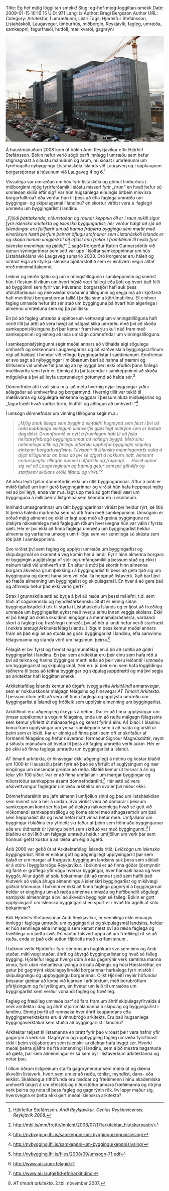 Title: Ég hef mjög löggiltan smekk!
Slug: eg-hef-mjog-loggiltan-smekk
Date: 2009-01-15 10:16:15
UID: 971
Lang: is
Author: Bragi Bergsson
Author URL: 
Category: Arkitektúr, Í umræðunni, Listir
Tags: Hjörleifur Stefánsson, Listaháskóli, Laugavegur, timburhús, miðborgin, Reykjavík, fagleg, umræða, samkeppni, fagurfræði, hutföll, mælikvarði, gagnrýni

![Hlussa](picture-003.jpg)

Á haustmánuðum 2008 kom út bókin Andi Reykjavíkur eftir Hjörleif Stefánsson. Bókin hefur verið sögð þarft innlegg í umræðu sem hefur stigmagnast á síðustu mánuðum og árum, nú síðast í umræðunni um fyrirhugaða nýbyggingu Listaháskóla Íslands við Laugaveg og í uppkaupum borgarstjórnar á húsunum við Laugaveg 4 og 6.[^1]

Vissulega var umræðan um hús fyrir listaskóla og gömul timburhús í miðborginni mjög fyrirferðamikil síðstu misseri fyrir _„hrun“_ en hvað hefur sú umræðan skilið eftir sig? Var hún hugsanlega einungis bitbein misvísra borgarfulltrúa? eða verður hún til þess að efla faglega umræðu um byggingar- og skipulagsmál í landinu? en skortur virðist vera á  faglegri umræðu um byggingarlist í landinu.

_„Fjöldi þátttakenda, niðurstaðan og raunar keppnin öll er í raun mikill sigur fyrir íslenska arkitekta og íslenska byggingarlist; hér verður hægt að sjá að Íslendingar eru fullfærir um að hanna frábæra byggingu sem mætir með einstökum hætti þörfum þeirrar öflugu stofnunar sem Listaháskóli Íslands er og skapa honum umgjörð til að eflast enn frekar í framtíðinni til heilla fyrir íslenska menningu og þjóðlíf“_ [^2] sagði Þorgerður Katrín Gunnarsdóttir við opnun sýningarinnar sem sett var upp í kjölfar samkeppninnar um hús Listaháskólans við Laugaveg sumarið 2008. Orð Þorgerðar eru háleit og virðast eiga að styrkja íslenska þjóðarstoltið sem er einhvern vegin alltaf með minnimáttakennd.

Leiknir og lærðir tjáðu sig um vinningstillöguna í samkeppninni og snérist hún í flestum tilvikum um hvort húsið væri fallegt eða ljótt og hvort það félli að byggðinni sem fyrir var. Þáverandi borgarstjóri hafi auk þess afdráttarlausar og neikvæðar skoðanir á tillögunni og segja má að í kjölfarið hafi meirihluti borgarstjórnar fallið í þriðja sinn á kjörtímabilinu. Ef einhver fagleg umræða hefur átt sér stað um bygginguna þá hvarf hún algerlega í almennu umræðuna sem og þá pólitísku.

En þó að fagleg umræða á opinberum vettvangi um vinningstillöguna hafi verið lítil þá ætti að vera hægt að nálgast slíka umræðu með því að skoða samkeppnislýsinguna því þar kemur fram hverju skuli náð fram með samkeppninni og einnig að lesa umsögn dómnefndar um vinningstillöguna.

Í samkeppnislýsingunni segir meðal annars að viðhalda eigi sögulegu umhverfi og sérkennum Laugavegarins og að varðveisla á byggingararfinum eigi að haldast í hendur við eflingu byggingarlistar í samtímanum. Ennfremur er svo sagt að nýbyggingar í miðbænum beri að hanna af næmni og tillitssemi við umhverfið þannig að ný byggð beri ekki ofurliði þann fínlega mælikvarða sem fyrir er. Einnig áttu þáttakendur í samkeppninni að skoða möguleika á því að leyfa upprunalegri götumynd að halda sér.[^3] 

Dómnefndin átti í vali sínu m.a. að meta hvernig nýjar byggingar yrður aðlagaðar að umhverfinu og borgarmynd. Hvernig tillit var tekið til mælikvarða og sögulegra einkenna byggðar í þessum hluta miðbæjarins og „fagurfræði hvað varðar form, hlutföll og aðlögun að umhverfi.“[^4] 

Í umsögn dómnefndar um vinningstillöguna segir m.a.:

> _„Mjög sterk tillaga sem byggir á einfaldri hugmynd sem felst í því að raða kubbalaga einingum umhverfis glæsilegt miðrými sem er baðað dagsljósi. Grunnformið er nýtt á frumlegan hátt til að fella heildaryfirbragð byggingarinnar að nálægri byggð. Með sínu nútímalega útliti og fínlegu útfærslu upphefur byggingin söguleg einkenni borgarhverfisins. Tilvísanir til íslensks menningararfs auka á dýpt tillögunnar án þess að því sé ofgert á nokkurn hátt. Almennt endurspeglar tillagan næmni í útfærslu og frágangi. ... Húsið opnar sig vel að Laugaveginum og þannig getur samspil götulífs og starfsemi skólans orðið lifandi og virkt.“_[^5]

Að öðru leyti fjallar dómnefndin ekki um útlit byggingarinnar. Aftur á móti er mikið fjallað um innir gerð byggingarinnar og virðist hún hafa heppnast mjög vel að því leyti, enda var m.a. lagt upp með að gott flæði væri um bygginguna á milli þeirra listgreina sem kenndar eru í skólanum.  

Innihald umsagnarinnar um útlit byggingarinnar virðist því heldur rýrt, sé litið til þeirra háleitu markmiða sem ná átti fram með samkeppninni. Umsögnin er orðuð mjög almennt og ekki er lagt upp með að greina bygginguna né útskýra nákvæmlega með faglegum rökum hversvegna hún var valin í fyrsta sæti. Hér er því ekki að finna faglega umræðu um byggingarlist heldur almenna og varfærna umsögn um tillögu sem var sennilega sú skásta sem tók þátt í samkeppninni.  

Svo virðist því sem fagleg og upplýst umræða um byggingarlist og skipulagsmál sé skammt á veg komin hér á landi. Fyrir hinn almenna borgara er byggingin augljóslega of stór og umfangsmikil á þessum stað og ekki í neinum takti við umhverfi sitt. En aftur á móti þá skortir hinn almenna borgara ákveðna grunnþekkingu á byggingarlist til þess að geta tjáð sig um bygginguna og dæmt hana sem vel eða illa heppnað listaverk. Það þarf því að fræða almenning um byggingalist og skipulagsmál. En hver á að gera það og afhverju hefur það ekki verið gert?

Strax í grunnskóla ætti að byrja á því að ræða um þessi málefni, t.d. sem hluti af sögukennslu og myndlistarkennslu. Stutt er einnig síðan byggingarlistadeild tók til starfa í Listaháskóla Íslands og er ljóst að fræðileg umræða um byggingarlist eykst með hverju árinu innan veggja skólans. Ekki er þó hægt að skella skuldinni eingögnu á mennamálaráðherra, varðandi skort á faglegri og fræðilegri umræði, því að hér á landi hefur verið starfrækt í nokkra áratugi Arkitektafélag Íslands. Í lögum þess kemur meðal annars fram að það eigi að að stuðla að góðri byggingarlist í landinu, efla samvinnu félagsmanna og standa vörð um hagsmuni þeirra.[^6]

Félagið er því fyrst og fremst hagsmunafélag en á þó að sutðla að góðri byggingarlist í landinu. En þar sem arkitektar eru þeir einu sem hafa rétt á því að teikna og hanna byggingar mætti ætla að þeir væru leiðandi í umræðu um byggingarlist og skipulagsmál. Þeir eru jú þeir einu sem hafa löggildingu ráðherra til þess að teikna byggingar og skipulagsuppdrætti og má því segja að arkitektar hafi löggiltan smekk.

Arkitektafélag Íslands kemur að útgáfu tveggja rita _Arkitíðindi_ annarsvegar, sem er nokkurskonar málgagn félagsins og hinsvegar _AT Tímarit Arkitekta_.  Í þessum ritum ætti að vera að finna faglega og upplýsta umræðu um byggingarlist á Íslandi og fróðleik sem upplýsir almenning um byggingarlist.

Arkitíðindi eru aðgengileg ókeypis á netinu. Þar er að finna upplýsingar um ýmsar uppákomur á vegum félagsins, enda um að ræða málgagn félagssins sem kemur yfirleitt út mánaðarlega og kemst fyrir á einu A4 blaði. Í blaðinu koma fram upplýsingar um ýmsar samkeppnir sem á að halda og úrslit úr þeim sem er lokið. Þar er einnig að finna pistil sem oft er skrifaður af formanni félagsins og hefur núverandi formaður Sigríður Magnúsdóttir, reynt á síðustu mánuðum að hvetja til þess að fagleg umræða verði aukin. Hér er þó ekki að finna faglega umræðu um byggingarlist á Íslandi.

AT tímarit arkitekta, er hinsvegar ekki aðgengilegt á netinu og kostar blaðið um 1000 kr í lausasölu þrátt fyrir að það sé yfirfullt af auglýsingum og nær eingöngu um innsendar greinar að ræða. Blaðið kemur út tvisvar á ári og telur yfir 100 síður. Þar er að finna umfjallanir um margar byggingar og niðurstöður samkeppna ásamt dómnefndaráliti.[^7] Hér ætti að vera aðalvettvangur faglegrar umræðu arkitekta en svo er því miður ekki.

Dómnefndarálitin eru jafn almenn í umfjöllun sinni og það um listaháskólan sem minnst var á hér á undan. Svo virðist vera að dómarar í þessum samkeppnum komi sér hjá því að útskýra nákvæmlega hvað sé gott við viðkomandi samkeppnistillögu og koma aldrei með athugasemdir um það sem heppnaðist illa og hvað hefði mátt vinna betur með. Umfjallanir um byggingar í blaðinu eru yfirleitt skrifaðar af þeim sem hönnuðu byggingarnar eða eru útdrættir úr lýsingu þeirri sem skrifuð var með byggingunni.[^8] Í blaðinu er því lítið um falgega umræðu heldur umfjöllun um verk þar sem hönnuði gefst kostur á að ræða um eigið ágæti.        

Árið 2000 var gefið út af Arkitektafélagi Íslands ritið; _Leiðsögn um íslenska byggingarlist_. Ritið er einkar gott og aðgengilegt upplýsingarrit þar sem fjalað er um margar af frægustu byggingum landsins auk þess sem stiklað er á stóru í byggðarsögu Reykjavíkur. Í bókinni er að finna góðar ljósmyndir og farið er gróflega yfir sögu hverrar byggingar, hver hannaði hana og hver byggði. Allur ágóði af sölu bókarinnar átti að renna í sjóð sem hafði það hlutverk að vekja áhuga almennings á íslenskri byggingarlist og mikilvægi góðrar hönnunar. Í bókinni er ekki að finna faglega gagnrýni á byggingarnar heldur er eingöngu um að ræða almenna umræðu og hefðbundið sögulegt samþykki almennings á því að ákveðin byggingin sé falleg. Bókin er gott upplýsingarit um íslenska byggingarlist en spurt er í hvað fór ágóði af sölu bókarinnar?

Bók Hjörleifs Stefánssonar Andi Reykjavíkur, er sennilega ekki einungis innlegg í faglega umræðu um byggingarlist og skipulagsmál landsins, heldur er hún sennilega eina innleggið sem kemst næst því að ræða faglega og fræðilega um þetta svið. Þó vantar talsvert uppá að um fræðilegt rit sé að ræða, enda er það ekki ætlun Hjörleifs með skrifum sínum..

Í bókinni veltir Hjörleifur fyrir sér ýmsum hugtökum svo sem eins og Andi staðar, mikilvægi staðar, áhrif og ábyrgð byggingarlistar og hvað sé falleg bygging. Hjörleifur leggur hvergi dóm á eða gagnrýnir verk samtíma manna sinna, fyrir utan rómantíska lýsingu á skála Alþingis og húsi Hæstaréttar, en getur þó gagnrýnt skipulagsyfirvöld borgarinnar harkalega fyrir mistök í skipulagningu og uppbyggingu borgarinnar. Ólíkt Hjörleifi reynir höfundur þessarar greinar að koma við kjarnan í arkitektum, með borubröttum yfirlýsingum og fullyrðingum, en hvetur um leið til umræðna um byggingarlist sem verður vonandi fagleg og fræðileg. 

Fagleg og fræðileg umræða þarf að fara fram um áhrif skipulagsyfirvalda á verk arkitekta í dag og áhrif stjórnmálamanna á skipulag og byggingarlist í landinu. Einnig þyrfti að rannsaka hver áhrif kaupandans eða byggingarverktakans eru á vinnubrögð arkitekts. Eru það hugsanlega byggingaverktakar sem stuðla að byggingarlist í landinu?

Arkitektar teljast til listamanna en þrátt fyrir það virðast þeir vera hafnir yfir gagnrýni á verk sín. Gagnrýnin og uppbyggileg fagleg umræða fyrirfinnst ekki í þeim skýjaborgum sem íslenskir arkitektar hafa byggt sér. Hvorki meðal þeirra sjálfra né frá almenningi í landinu, sem á þó mestra hagsmuna að gæta, þar sem almenningur er sá sem býr í listaverkum arkitektanna og notar þau.

Í öllum öðrum listgreinum starfa gagnrýnendur sem mæla út og dæma ákveðin listaverk, hvort sem um er að ræða, tónlist, myndlist, dans- eða leiklist. Skáldsögur rithöfunda eru ræddar og fræðimenn í hinu akademíska umhverfi takast á um efnistök og niðurstöður annara fræðimanna og ritrýna verk þeirra og nota til þess fagleg og gagnrýnin rök. Því spyr maður sig, hversvegna er þetta ekki gert meðal íslenskra arkitekta?


[^1]: Hjörleifur Stefánsson. _Andi Reykjavíkur. Genius Reykiavicensis. _Reykjavík 2008.__

[^2]: http://mbl.is/mm/frettir/innlent/2008/07/17/arkitektar_hlutskarpastir/

[^3]: http://nybygging.lhi.is/samkeppni-um-byggingu/keppnislysing/

[^4]: http://nybygging.lhi.is/samkeppni-um-byggingu/keppnislysing/

[^5]: http://nybygging.lhi.is/files/2008/09/umsogn-71.pdf

[^6]: http://www.ai.is/um-felagid

[^7]: http://www.ai.is/utgefid-efni/arkitidindi

[^8]: _AT tímarit arkitekta_. 2.tbl. nóvember 2007.

